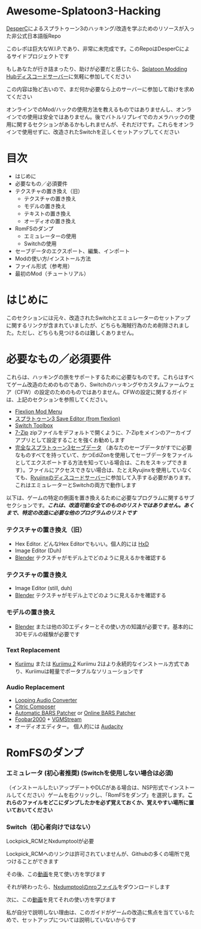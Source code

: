 # Awesome-Splatoon3-Hacking
[DesperC](https://github.com/DesperC)によるスプラトゥーン3のハッキング/改造を学ぶためのリソースが入った非公式日本語版Repo

このレポは巨大なW.I.P.であり、非常に未完成です。このRepoはDesperCによるサイドプロジェクトです

もしあなたが行き詰まったり、助けが必要だと感じたら、[Splatoon Modding Hubディスコードサーバー](https://discord.com/invite/P6RNNvk)に気軽に参加してください

この内容は殆ど古いので、まだ何か必要なら上のサーバーに参加して助けを求めてください

オンラインでのMod/ハックの使用方法を教えるものではありませんし、オンラインでの使用は安全ではありません。後でバトルリプレイでのカメラハックの使用に関するセクションがあるかもしれませんが、それだけです。これらをオンラインで使用せずに、改造されたSwitchを正しくセットアップしてください


# 目次
- はじめに
- 必要なもの／必須要件
- テクスチャの置き換え（旧）
  - テクスチャの置き換え
  - モデルの置き換え
  - テキストの置き換え
  - オーディオの置き換え
- RomFSのダンプ
  - エミュレーターの使用
  - Switchの使用
- セーブデータのエクスポート、編集、インポート
- Modの使い方/インストール方法
- ファイル形式（参考用）
- 最初のMod（チュートリアル）

# はじめに
このセクションには元々、改造されたSwitchとエミュレーターのセットアップに関するリンクが含まれていましたが、どちらも海賊行為のため削除されました。ただし、どちらも見つけるのは難しくありません。

# 必要なもの／必須要件
これらは、ハッキングの旅をサポートするために必要なものです。これらはすべてゲーム改造のためのものであり、Switchのハッキングやカスタムファームウェア（CFW）の設定のためのものではありません。CFWの設定に関するガイドは、上記のセクションを参照してください。

- [Flexlion Mod Menu](https://flexlion.github.io/)
- [スプラトゥーン3 Save Editor (from flexlion)](https://flexlion.github.io/saveeditor.html)
- [Switch Toolbox](https://github.com/KillzXGaming/Switch-Toolbox)
- [7-Zip](https://www.7-zip.org/) zipファイルをデフォルトで開くように、7-Zipをメインのアーカイブアプリとして設定することを強くお勧めします
- [完全なスプラトゥーン3セーブデータ](https://ptb.discord.com/channels/410208534861447168/830855276437438485/1081218616734793738) （あなたのセーブデータがすでに必要なものすべてを持っていて、かつEdiZonを使用してセーブデータをファイルとしてエクスポートする方法を知っている場合は、これをスキップできます）。ファイルにアクセスできない場合は、たとえRyujinxを使用していなくても、[Ryujinxのディスコードサーバー](https://discord.gg/ryujinx)に参加して入手する必要があります。これはエミュレーターとSwitchの両方で動作します

以下は、ゲームの特定の側面を置き換えるために必要なプログラムに関するサブセクションです。***これは、改造可能な全てのもののリストではありません。あくまで、特定の改造に必要な他のプログラムのリストです***

### テクスチャの置き換え（旧）
- Hex Editor. どんなHex Editorでもいい。個人的には [HxD](https://mh-nexus.de/en/)
- Image Editor (Duh)
- [Blender](https://www.blender.org/) テクスチャがモデル上でどのように見えるかを確認する

### テクスチャの置き換え
- Image Editor (still, duh)
- [Blender](https://www.blender.org/) テクスチャがモデル上でどのように見えるかを確認する

### モデルの置き換え
- [Blender](https://www.blender.org/) または他の3Dエディターとその使い方の知識が必要です。基本的に3Dモデルの経験が必要です

### Text Replacement
- [Kuriimu](https://github.com/IcySon55/Kuriimu) または [Kuriimu 2](https://github.com/FanTranslatorsInternational/Kuriimu2)
Kuriimu 2はより永続的なインストール方式であり、Kuriimuは軽量でポータブルなソリューションです

### Audio Replacement
- [Looping Audio Converter](https://github.com/libertyernie/LoopingAudioConverter)
- [Citric Composer](https://gota7.github.io/Citric-Composer/)
- [Automatic BARS Patcher](https://github.com/ic-scm/automatic-bars-patcher) or [Online BARS Patcher](https://smashcustommusic.net/onlinetools/bars-patcher/)
- [Foobar2000](https://www.foobar2000.org/) + [VGMStream](https://www.foobar2000.org/components/view/foo_input_vgmstream)
- オーディオエディター。 個人的には [Audacity](https://www.audacityteam.org)

# RomFSのダンプ

### エミュレータ (初心者推奨) (Switchを使用しない場合は必須)
（インストールしたいアップデートやDLCがある場合は、NSP形式でインストールしてください）ゲームを右クリックし、「RomFSをダンプ」を選択します。**これらのファイルをどこにダンプしたかを必ず覚えておくか、覚えやすい場所に置いておいてください**

### Switch（初心者向けではない）
Lockpick_RCMとNxdumptoolが必要

Lockpick_RCMへのリンクは許可されていませんが、Githubの多くの場所で見つけることができます

その後、この[動画](https://www.youtube.com/watch?v=mKw2ips97og)を見て使い方を学びます

それが終わったら、[Nxdumptoolのnroファイル](https://github.com/DarkMatterCore/nxdumptool/releases)をダウンロードします

次に、この[動画](https://www.youtube.com/watch?v=BZpK2JT8lcI)を見てそれの使い方を学びます

私が自分で説明しない理由は、このガイドがゲームの改造に焦点を当てているためで、セットアップについては説明していないからです

